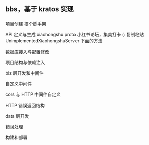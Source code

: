 

## bbs，基于 kratos 实现

### 

项目创建
    搭个脚手架

API 定义与生成
    xiaohongshu.proto 小红书论坛，集美打卡 (: 
    复制粘贴 UnimplementedXiaohongshuServer 下面的方法


数据库接入与配置修改

项目结构与依赖注入

biz 层开发和中间件

自定义中间件

cors 与 HTTP 中间件自定义

HTTP 错误返回结构

data 层开发

错误处理

构建和部署


###